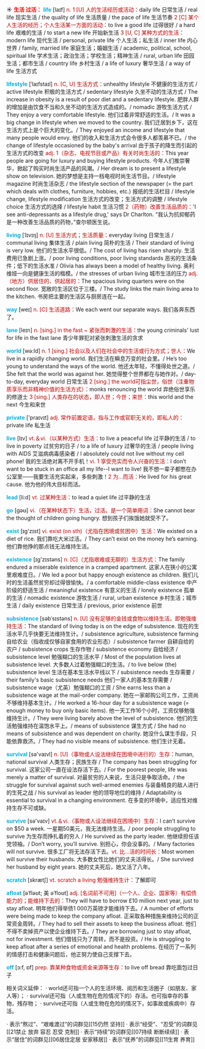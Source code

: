 ☀ <font color="red">**生活 过活：**</font>
<font color="sky blue">**life**</font> [laɪf] 
<font color="#c00000">n. 1 [U] 人的生活经历或活动：</font>daily life 日常生活 / real life 现实生活 / the quality of life 生活质量 / the pace of life 生活节奏 <font color="#c00000">2 [C] 某个人生活的经历；个人生活某一方面的活动：</font>to live a good life 过得很好 / a hard life 艰难的生活 / to start a new life 开始新生活 <font color="#c00000">3 [U, C] 某种方式的生活：</font>modern life 现代生活 / personal, private life 个人生活；私生活 / inner life 内心世界 / family, married life 家庭生活；婚姻生活 / academic, political, school, spiritual life 学术生活；政治生活；学校生活；精神生活 / rural, urban life 田园生活；都市生活 / country life 乡村生活 / a life of luxury 奢华生活 / a way of life 生活方式
           
<font color="sky blue">**lifestyle**</font> [ˈlaɪfstaɪl]
<font color="#c00000">n. [C, U] 生活方式：</font>unhealthy lifestyle 不健康的生活方式 / active lifestyle 积极的生活方式 / sedentary lifestyle 久坐不动的生活方式 / The increase in obesity is a result of poor diet and a sedentary lifestyle. 肥胖人群的增加是由饮食不当和久坐不动的生活方式造成的。/ nomadic 游牧生活方式 / They enjoy a very comfortable lifestyle. 他们过着非常舒适的生活。/ It was a big change in lifestyle when we moved to the country. 我们迁居到乡下，这在生活方式上是个巨大的变化。/ They enjoyed an income and lifestyle that many people would envy. 他们的收入和生活方式会令很多人都羡慕不已。/ the change of lifestyle occasioned by the baby's arrival 由于孩子的降生而引起的生活方式的改变 <font color="#c00000">adj. 1（杂志、电视节目或产品）有关时尚生活的：</font>This year people are going for luxury and buying lifestyle products. 今年人们推崇奢华，掀起了购买时尚生活产品的风潮。/ Her dream is to present a lifestyle show on television. 她的梦想是主持一档电视时尚生活节目。/ lifestyle magazine 时尚生活杂志 / the lifestyle section of the newspaper (= the part which deals with clothes, furniture, hobbies, etc.) 报纸的生活栏目 / lifestyle change, lifestyle modification 生活方式的改变；生活方式的调整 / lifestyle choice 生活方式的选择 / lifestyle habit 生活习惯 <font color="#c00000">2（药物）改善生活品质的：</font>'I see anti-depressants as a lifestyle drug,' says Dr Charlton. “我认为抗抑郁药是一种改善生活品质的药物，”查尔顿医生说。
           
<font color="sky blue">**living**</font> [ˈlɪvɪŋ]
<font color="#c00000">n. [U] 生活方式；生活质量：</font>everyday living 日常生活 / communal living 集体生活 / plain living 简朴的生活 / Their standard of living is very low. 他们的生活水平很低。/ The cost of living has risen sharply. 生活费用已急剧上涨。/ poor living conditions, poor living standards 恶劣的生活条件；低下的生活水准 / Olivia has always been a model of healthy living. 奥利维娅一向是健康生活的楷模。/ the stresses of urban living 城市生活的压力 <font color="#c00000">adj.（地方）供居住的、供起居的：</font>The spacious living quarters were on the second floor. 宽敞的生活区位于三楼。/ The study links the main living area to the kitchen. 书房把主要的生活区与厨房连在一起。

<font color="sky blue">**way**</font> [weɪ] 
<font color="#c00000">n. [C] 生活道路：</font>We each went our separate ways. 我们各奔东西了。
           
<font color="sky blue">**lane**</font> [leɪn]
<font color="#c00000">n. [sing.] in the fast ~ 紧张而刺激的生活：</font>the young criminals' lust for life in the fast lane 青少年罪犯对紧张刺激生活的贪求

<font color="sky blue">**world**</font> [wə:ld] 
<font color="#c00000">n. 1 [sing.] 社会以及人们在社会中的生活或行为方式；世人：</font>We live in a rapidly changing world. 我们生活在瞬息万变的社会里。/ He’s too young to understand the ways of the world. 他还太年轻，不懂得处世之道。/ She felt that the world was against her. 她觉得整个世界都在与她作对。/ day-to-day, everyday world 日常生活 <font color="#c00000">2 [sing.] the world可指尘世，俗世（注重物质享乐而非精神价值的生活方式）：</font>monks renouncing the world 弃绝俗世享乐的修道士 <font color="#c00000">3 [sing.] 人类存在的状态，即人世；今世；来世：</font>this world and the next 今生和来世

<font color="sky blue">**private**</font> ['praɪvɪt] 
<font color="#c00000">adj. 常作前置定语，指与工作或官职无关的，即私人的：</font>private life 私生活

<font color="sky blue">**live**</font> [lɪv] 
<font color="#c00000">vt.＆vi.（以某种方式）生活：</font>to live a peaceful life 过平静的生活 / to live in poverty 过贫穷的日子 / to a life of luxury 过奢华的生活 / people living with AIDS 艾滋病病毒感染者 / I absolutely could not live without my cell phone! 我的生活绝对离不开手机！<font color="#c00000">vi. 1 享受充实而令人兴奋的生活：</font>I don’t want to be stuck in an office all my life--I want to live! 我不想一辈子都憋在办公室里——我要生活充实起来，多些刺激！<font color="#c00000">2 为…而活：</font>He lived for his great cause. 他为他的伟大目标而活。

<font color="sky blue">**lead**</font> [li:d] 
<font color="#c00000">vt. 过某种生活：</font>to lead a quiet life 过平静的生活

<font color="sky blue">**go**</font> [ɡəʊ] 
<font color="#c00000">vi.（在某种状态下）生活，过活。是一个简单用词：</font>She cannot bear the thought of children going hungry. 想到孩子们挨饿她就受不了。

<font color="sky blue">**exist**</font> [ɪɡ'zɪst] 
<font color="#c00000">vi. exist (on sth)（尤指在困境或贫困中）生活：</font>We existed on a diet of rice. 我们靠吃大米过活。/ They can’t exist on the money he’s earning. 他们靠他挣的那点钱无法维持生活。

<font color="sky blue">**existence**</font> [ɪɡ'zɪstəns] 
<font color="#c00000">n. [C]（尤指艰难或无聊的）生活方式：</font>The family endured a miserable existence in a cramped apartment. 这家人在狭小的公寓里艰难度日。/ We led a poor but happy enough existence as children. 我们儿时的生活虽然贫穷却过得很愉快。/ a comfortable middle-class existence 中产阶级的舒适生活 / meaningful existence 有意义的生活 / lonely existence 孤单的生活 / nomadic existence 游牧生活 / rural, urban existence 乡村生活；城市生活 / daily existence 日常生活 / previous, prior existence 前世
           
<font color="sky blue">**subsistence**</font> [səbˈsɪstəns]
<font color="#c00000">n. [U] 没有足够的金钱或食物以维持生活，即勉强维持生活：</font>The standard of living today is on the edge of subsistence. 现在的生活水平几乎快要无法维持生计。/ subsistence agriculture, subsistence farming 自给农业（指收成仅够自家食用的农业形态）/ subsistence farmer 自耕自给的农户 / subsistence crops 生存作物 / subsistence economy 自给经济 / subsistence level 勉强糊口的生活水平 / Most of the population lives at subsistence level. 大多数人过着勉强糊口的生活。/ to live below (the) subsistence level 生活在基本生活水平线以下 / subsistence needs 生存需要 / their family's basic subsistence needs 他们一家人的基本生存需要 / subsistence wage（尤英）勉强糊口的工资 / She earns less than a subsistence wage at the mail-order company. 她在一家邮购公司工作，工资尚不够维持基本生计。/ He worked a 16-hour day for a subsistence wage (= enough money to buy only basic items). 他一天工作16个小时，工资仅够勉强维持生计。/ They were living barely above the level of subsistence. 他们的生活勉强维持在温饱水平上。/ means of subsistence 谋生方式 / She had no means of subsistence and was dependent on charity. 她没什么谋生手段，只能依靠救济。/ They had no visible means of subsistence. 他们生计无着。

<font color="sky blue">**survival**</font> [sə'vaɪvl] 
<font color="#c00000">n. [U]（事物或人设法继续在困境中进行的）生存：</font>human, national survival 人类生存；民族生存 / The company has been struggling for survival. 这家公司一直在设法存活下去。/ For the poorest people, life was merely a matter of survival. 对最贫穷的人来说，生活只是争取活命。/ the struggle for survival against such well-armed enemies 与装备精良的敌人进行的生死之战 / his survival as leader 他的领导地位的维持 / Adaptability is essential to survival in a changing environment. 在多变的环境中，适应性对维持生存不可或缺。

<font color="sky blue">**survive**</font> [sə'vaɪv] 
<font color="#c00000">vt.＆vi.（事物或人设法继续在困境中）生存：</font>I can’t survive on $50 a week. 一星期50美元，我无法维持生活。/ poor people struggling to survive 为生存而挣扎着的穷人 / He survived as the party leader. 他继续担任该党领袖。/ Don’t worry, you’ll survive. 别担心，你会没事的。/ Many factories will not survive. 很多工厂将无法存活下去。<font color="#c00000">vt. 比…活的时间长：</font>Most women will survive their husbands. 大多数女性比她们的丈夫活得长。/ She survived her husband by eight years. 她的丈夫死后，她又活了八年。

<font color="sky blue">**scratch**</font> [skrætʃ] 
<font color="#c00000">vt. scratch a living 勉强维持生计：</font>了解即可
           
<font color="sky blue">**afloat**</font> [əˈfləʊt; 美 əˈfloʊt]
<font color="#c00000">adj. [名词前不可用]（一个人、企业、国家等）有偿债能力的；能维持下去的：</font>They will have to borrow £10 million next year, just to stay afloat. 明年他们得举债1 000万英镑才能维持下去。/ A number of efforts were being made to keep the company afloat. 正采取各种措施来维持公司的正常资金周转。/ They had to sell their assets to keep the business afloat. 他们不得不卖掉资产以使企业维持下去。/ They are borrowing just to stay afloat, not for investment. 他们借钱只为了周转，而不是投资。/ He is struggling to keep afloat after a series of emotional and health problems. 在经历了一系列的情感打击和健康问题后，他正努力使自己支撑下去。

<font color="sky blue">**off**</font> [ɔ:f, ɒf] 
<font color="#c00000">prep. 靠某种食物或资金来源等生存：</font>to live off bread 靠吃面包过日子

相关词义延伸：
· world还可指一个人的生活环境、阅历和生活圈子（如朋友、家人等）；
· survival还可指（人或生物在危险情况下的）存活。也可指幸存的事物，残存物；
· survive还可指（人或生物在危险的情况下，如事故或疾病中）存活。

· 表示“熬过”、“艰难渡过”的词群见[[15仍然 坚持]]
· 表示“经受”、“忍受”的词群见[[21禁止 放弃 容忍 忍受 克制]]
· 表示“持续”的词群见[[07持续 断断续续]]
· 表示“居住”的词群见[[06居住定居 安家移居]]
· 表示“抚养”的词群见[[11生育 养育]]
